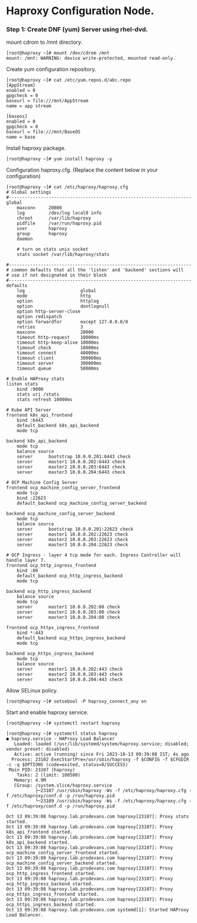    
# Haproxy Configuration Node. 

### Step 1: Create DNF (yum) Server using rhel-dvd. 
 
mount cdrom to /mnt directory. 

    [root@haproxy ~]# mount /dev/cdrom /mnt
    mount: /mnt: WARNING: device write-protected, mounted read-only.

Create yum configuration repository. 
    
    [root@haproxy ~]# cat /etc/yum.repos.d/abc.repo
    [AppStream]
    enabled = 0
    gpgcheck = 0
    baseurl = file:///mnt/AppStream
    name = app stream
    
    [baseos]
    enabled = 0
    gpgcheck = 0
    baseurl = file:///mnt/BaseOS
    name = base

Install haproxy package. 

    [root@haproxy ~]# yum install haproxy -y 

Configuration haproxy.cfg. (Replace the content below in your configuration)  

    [root@haproxy ~]# cat /etc/haproxy/haproxy.cfg
    # Global settings
    #---------------------------------------------------------------------
    global
        maxconn     20000
        log         /dev/log local0 info
        chroot      /var/lib/haproxy
        pidfile     /var/run/haproxy.pid
        user        haproxy
        group       haproxy
        daemon
    
        # turn on stats unix socket
        stats socket /var/lib/haproxy/stats
    
    #---------------------------------------------------------------------
    # common defaults that all the 'listen' and 'backend' sections will
    # use if not designated in their block
    #---------------------------------------------------------------------
    defaults
        log                     global
        mode                    http
        option                  httplog
        option                  dontlognull
        option http-server-close
        option redispatch
        option forwardfor       except 127.0.0.0/8
        retries                 3
        maxconn                 20000
        timeout http-request    10000ms
        timeout http-keep-alive 10000ms
        timeout check           10000ms
        timeout connect         40000ms
        timeout client          300000ms
        timeout server          300000ms
        timeout queue           50000ms
    
    # Enable HAProxy stats
    listen stats
        bind :9000
        stats uri /stats
        stats refresh 10000ms
    
    # Kube API Server
    frontend k8s_api_frontend
        bind :6443
        default_backend k8s_api_backend
        mode tcp
    
    backend k8s_api_backend
        mode tcp
        balance source
        server      bootstrap 10.0.0.201:6443 check
        server      master1 10.0.0.202:6443 check
        server      master2 10.0.0.203:6443 check
        server      master3 10.0.0.204:6443 check
    
    # OCP Machine Config Server
    frontend ocp_machine_config_server_frontend
        mode tcp
        bind :22623
        default_backend ocp_machine_config_server_backend
    
    backend ocp_machine_config_server_backend
        mode tcp
        balance source
        server      bootstrap 10.0.0.201:22623 check
        server      master1 10.0.0.202:22623 check
        server      master2 10.0.0.203:22623 check
        server      master3 10.0.0.204:22623 check
    
    # OCP Ingress - layer 4 tcp mode for each. Ingress Controller will handle layer 7.
    frontend ocp_http_ingress_frontend
        bind :80
        default_backend ocp_http_ingress_backend
        mode tcp
    
    backend ocp_http_ingress_backend
        balance source
        mode tcp
        server      master1 10.0.0.202:80 check
        server      master2 10.0.0.203:80 check
        server      master3 10.0.0.204:80 check
    
    frontend ocp_https_ingress_frontend
        bind *:443
        default_backend ocp_https_ingress_backend
        mode tcp
    
    backend ocp_https_ingress_backend
        mode tcp
        balance source
        server      master1 10.0.0.202:443 check
        server      master2 10.0.0.203:443 check
        server      master3 10.0.0.204:443 check

Allow SELinux policy. 
    
    [root@haproxy ~]# setsebool -P haproxy_connect_any on

Start and enable haproxy service. 

    [root@haproxy ~]# systemctl restart haproxy

    [root@haproxy ~]# systemctl status haproxy
    ● haproxy.service - HAProxy Load Balancer
       Loaded: loaded (/usr/lib/systemd/system/haproxy.service; disabled; vendor preset: disabled)
       Active: active (running) since Fri 2023-10-13 09:39:08 IST; 4s ago
      Process: 23102 ExecStartPre=/usr/sbin/haproxy -f $CONFIG -f $CFGDIR -c -q $OPTIONS (code=exited, status=0/SUCCESS)
     Main PID: 23107 (haproxy)
        Tasks: 2 (limit: 100500)
       Memory: 4.9M
       CGroup: /system.slice/haproxy.service
               ├─23107 /usr/sbin/haproxy -Ws -f /etc/haproxy/haproxy.cfg -f /etc/haproxy/conf.d -p /run/haproxy.pid
               └─23109 /usr/sbin/haproxy -Ws -f /etc/haproxy/haproxy.cfg -f /etc/haproxy/conf.d -p /run/haproxy.pid
    
    Oct 13 09:39:08 haproxy.lab.prodevans.com haproxy[23107]: Proxy stats started.
    Oct 13 09:39:08 haproxy.lab.prodevans.com haproxy[23107]: Proxy k8s_api_frontend started.
    Oct 13 09:39:08 haproxy.lab.prodevans.com haproxy[23107]: Proxy k8s_api_backend started.
    Oct 13 09:39:08 haproxy.lab.prodevans.com haproxy[23107]: Proxy ocp_machine_config_server_frontend started.
    Oct 13 09:39:08 haproxy.lab.prodevans.com haproxy[23107]: Proxy ocp_machine_config_server_backend started.
    Oct 13 09:39:08 haproxy.lab.prodevans.com haproxy[23107]: Proxy ocp_http_ingress_frontend started.
    Oct 13 09:39:08 haproxy.lab.prodevans.com haproxy[23107]: Proxy ocp_http_ingress_backend started.
    Oct 13 09:39:08 haproxy.lab.prodevans.com haproxy[23107]: Proxy ocp_https_ingress_frontend started.
    Oct 13 09:39:08 haproxy.lab.prodevans.com haproxy[23107]: Proxy ocp_https_ingress_backend started.
    Oct 13 09:39:08 haproxy.lab.prodevans.com systemd[1]: Started HAProxy Load Balancer.

